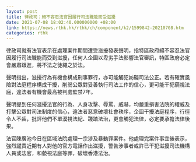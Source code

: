```yaml
---
layout: post
title: 律政司：絕不容忍法官因履行司法職能而受滋擾
date: 2021-07-08 18:02:40.000000000 +08:00
link: https://news.rthk.hk/rthk/ch/component/k2/1599842-20210708.htm
categories: rthk
---
```


律政司就有法官表示在處理案件期間遭受滋擾發表聲明，指特區政府絕不容忍法官因履行司法職能而受到滋擾，任何人企圖以卑劣手法影響法官審訊，特區政府必定會嚴肅跟進，將不法之徒繩之於法。

聲明指出，滋擾行為有機會構成刑事罪行，亦可能觸犯妨礙司法公正。若有確實風險對法庭程序構成干擾，削弱公眾對妥善執行司法工作的信心，更可能干犯藐視法庭，違法者有機會最高被判處監禁7年。

聲明提到任何滋擾法官的行為、人身攻擊、辱罵、威嚇，均嚴重損害法院的權威及打擊公眾對司法制度的信心，違法者惡意破壞社會秩序，企圖干擾法庭程序，行徑令人不齒，批評他們不單漠視法紀、踐踏法治，更會觸犯法律，必定要承擔法律後果。

法官陳廣池今日在區域法院處理一宗涉及暴動罪案件。他處理完案件事宜後表示，強烈譴責近期有人對他的官方電話作出滋擾，警告涉事者或許已干犯滋擾司法機構人員或法官，和藐視法庭等罪，破壞香港法治。
